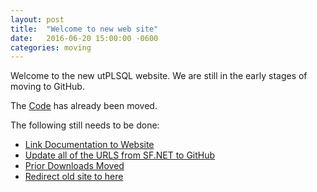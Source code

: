 ```yaml
---
layout: post
title:  "Welcome to new web site"
date:   2016-06-20 15:00:00 -0600
categories: moving
---
```


Welcome to the new utPLSQL website.  We are still in the early stages of moving to GitHub.   

The [Code](https://github.com/utPLSQL/utPLSQL) has already been moved.

The following still needs to be done:

- [Link Documentation to Website](https://github.com/utPLSQL/utPLSQL/issues/19)
- [Update all of the URLS from SF.NET to GitHub](https://github.com/utPLSQL/utPLSQL/issues/4)
- [Prior Downloads Moved](https://github.com/utPLSQL/utPLSQL/issues/20)
- [Redirect old site to here](https://github.com/utPLSQL/utPLSQL/issues/3)


